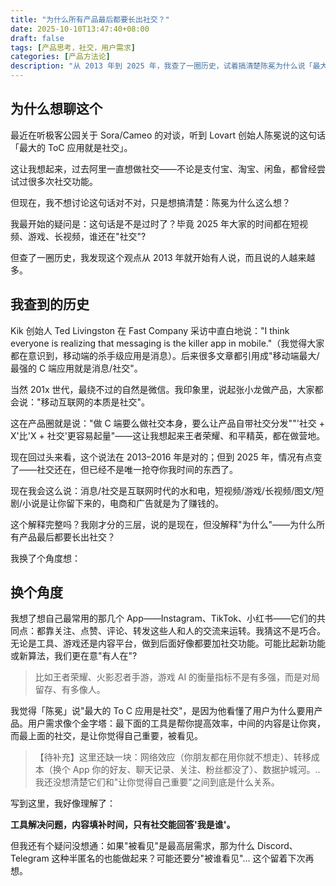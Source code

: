 ```yaml
---
title: "为什么所有产品最后都要长出社交？"
date: 2025-10-10T13:47:40+08:00
draft: false
tags: [产品思考，社交，用户需求]
categories: [产品方法论]
description: "从 2013 年到 2025 年，我查了一圈历史，试着搞清楚陈冕为什么说「最大的 ToC 应用是社交」。工具解决问题，内容填补时间，只有社交能回答'我是谁'。"
---
```


## 为什么想聊这个

最近在听极客公园关于 Sora/Cameo 的对谈，听到 Lovart 创始人陈冕说的这句话「最大的 ToC 应用就是社交」。

这让我想起来，过去阿里一直想做社交——不论是支付宝、淘宝、闲鱼，都曾经尝试过很多次社交功能。

但现在，我不想讨论这句话对不对，只是想搞清楚：陈冕为什么这么想？

我最开始的疑问是：这句话是不是过时了？毕竟 2025 年大家的时间都在短视频、游戏、长视频，谁还在"社交"?

但查了一圈历史，我发现这个观点从 2013 年就开始有人说，而且说的人越来越多。

## 我查到的历史

Kik 创始人 Ted Livingston 在 Fast Company 采访中直白地说："I think everyone is realizing that messaging is the killer app in mobile."（我觉得大家都在意识到，移动端的杀手级应用是消息）。后来很多文章都引用成"移动端最大/最强的 C 端应用就是消息/社交"。

当然 201x 世代，最绕不过的自然是微信。我印象里，说起张小龙做产品，大家都会说："移动互联网的本质是社交"。

这在产品圈就是说："做 C 端要么做社交本身，要么让产品自带社交分发""'社交 + X'比'X + 社交'更容易起量"——这让我想起来王者荣耀、和平精英，都在做营地。

现在回过头来看，这个说法在 2013–2016 年是对的；但到 2025 年，情况有点变了——社交还在，但已经不是唯一抢夺你我时间的东西了。

现在我会这么说：消息/社交是互联网时代的水和电，短视频/游戏/长视频/图文/短剧/小说是让你留下来的，电商和广告就是为了赚钱的。

这个解释完整吗？我刚才分的三层，说的是现在，但没解释"为什么"——为什么所有产品最后都要长出社交？

我换了个角度想：

## 换个角度

我想了想自己最常用的那几个 App——Instagram、TikTok、小红书——它们的共同点：都靠关注、点赞、评论、转发这些人和人的交流来运转。我猜这不是巧合。无论是工具、游戏还是内容平台，做到后面好像都要加社交功能。可能比起新功能或新算法，我们更在意"有人在"?

> 比如王者荣耀、火影忍者手游，游戏 AI 的衡量指标不是有多强，而是对局留存、有多像人。

我觉得「陈冕」说"最大的 To C 应用是社交"，是因为他看懂了用户为什么要用产品。用户需求像个金字塔：最下面的工具是帮你提高效率，中间的内容是让你爽，而最上面的社交，是让你觉得自己重要，被看见。

> 【待补充】这里还缺一块：网络效应（你朋友都在用你就不想走）、转移成本（换个 App 你的好友、聊天记录、关注、粉丝都没了）、数据护城河。.. 我还没想清楚它们和"让你觉得自己重要"之间到底是什么关系。

写到这里，我好像理解了：

**工具解决问题，内容填补时间，只有社交能回答'我是谁'。**

但我还有个疑问没想通：如果"被看见"是最高层需求，那为什么 Discord、Telegram 这种半匿名的也能做起来？可能还要分"被谁看见"... 这个留着下次再想。
